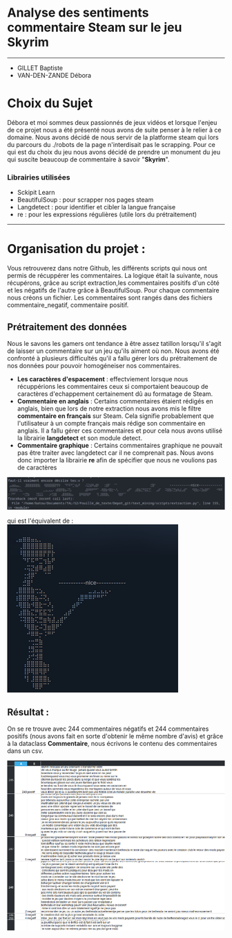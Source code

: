 # Analyse des sentiments commentaire Steam sur le jeu Skyrim
---------------

- GILLET Baptiste
- VAN-DEN-ZANDE Débora 



# Choix du Sujet

Débora et moi sommes deux passionnés de jeux vidéos et lorsque l'enjeu de ce projet nous a été présenté nous avons de suite penser à le relier à ce domaine.
Nous avons décidé de nous servir de la platforme steam qui lors du parcours du ./robots de la page n'interdisait pas le scrapping. 
Pour ce qui est du choix du jeu nous avons décidé de prendre un monument du jeu qui suscite beaucoup de commentaire à savoir "**Skyrim**".



### Librairies utilisées 

- Sckipit Learn
- BeautifulSoup : pour scrapper nos pages steam
- Langdetect : pour identifier et cibler la langue française
- re : pour les expressions régulières (utile lors du prétraitement)
-----

# Organisation du projet :

Vous retrouverez dans notre Github, les différents scripts qui nous ont permis de récuppérer les commentaires.
La logique était la suivante, nous récupérons, grâce au script extraction,les commentaires positifs d'un côté et les négatifs de l'autre grâce à BeautifulSoup. Pour chaque commentaire nous créons un fichier.
Les commentaires sont rangés dans des fichiers commentaire_negatif, commentaire positif.



## Prétraitement des données

Nous le savons les gamers ont tendance à être assez tatillon lorsqu'il s'agit de laisser un commentaire sur un jeu qu'ils aiment où non. Nous avons été confronté à plusieurs difficultés qu'il a fallu gérer lors du prétraitement de nos données pour pouvoir homogéneiser nos commentaires. 
- **Les caractères d'espacement** : effectviement lorsque nous récuppérions les commentaires ceux si comportaient beaucoup de caractères d'echappement certainement dû au formatage de Steam.
- **Commentaire en anglais** : Certains commentaires étaient rédigés en anglais, bien que lors de notre extraction nous avons mis le filtre **commentaire en français** sur Steam. Cela signifie probablement que l'utilisateur à un compte français mais rédige son commentaire en anglais. Il a fallu gérer ces commentaires et pour cela nous avons utilisé la librairie **langdetect** et son module detect.
- **Commentaire graphique** : Certains commentaires graphique ne pouvait pas être traiter avec langdetect car il ne comprenait pas. Nous avons donc importer la librairie **re** afin de spécifier que nous ne voulions pas de caractères 

![commentaire_graphique](../images/commentaire_graphique.png)

qui est l'équivalent de :
![commentaire_graphique](../images/resultat_commentaire_graphique.png)



## Résultat : 

On se re trouve avec 244 commentaires négatifs et 244 commentaires positifs (nous avons fait en sorte d'obtenir le même nombre d'avis) et grâce à la dataclass **Commentaire**, nous écrivons le contenu des commentaires dans un csv.

![commentaire_graphique](../images/resultats_csv.png)




